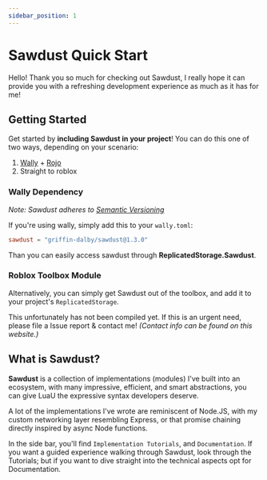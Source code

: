 ```yaml
---
sidebar_position: 1
---
```


# Sawdust Quick Start

Hello! Thank you so much for checking out Sawdust, I really hope it can provide you with a refreshing development experience as much as it has for me!

## Getting Started

Get started by **including Sawdust in your project**!
You can do this one of two ways, depending on your scenario:

1. [Wally](https://wally.run/) + [Rojo](https://rojo.space/)
2. Straight to roblox

### Wally Dependency

*Note: Sawdust adheres to [Semantic Versioning](https://semver.org/)*

If you're using wally, simply add this to your `wally.toml`:

```toml
sawdust = "griffin-dalby/sawdust@1.3.0"
```

Than you can easily access sawdust through **ReplicatedStorage.Sawdust**.

### Roblox Toolbox Module

Alternatively, you can simply get Sawdust out of the toolbox, and add it to your project's `ReplicatedStorage`.

This unfortunately has not been compiled yet. If this is an urgent need, please file a Issue report & contact me! *(Contact info can be found on this website.)*

## What is Sawdust?

**Sawdust** is a collection of implementations (modules) I've built into an ecosystem, with many impressive, efficient, and smart abstractions, you can give LuaU the expressive syntax developers deserve.

A lot of the implementations I've wrote are reminiscent of Node.JS, with my custom networking layer resembling Express, or that promise chaining directly inspired by async Node functions.

In the side bar, you'll find `Implementation Tutorials`, and `Documentation`. If you want a guided experience walking through Sawdust, look through the Tutorials; but if you want to dive straight into the technical aspects opt for Documentation.
